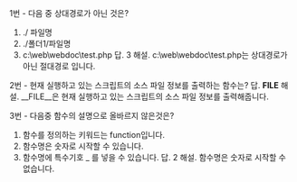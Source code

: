 1번 - 다음 중 상대경로가 아닌 것은?
1) ./ 파일명 
2) ./폴더1/파일명
3) c:\web\webdoc\test.php
답. 3
해설. c:\web\webdoc\test.php는 상대경로가 아닌 절대경로 입니다.

2번 - 현재 실행하고 있는 스크립트의 소스 파일 정보를 출력하는 함수는? 
답. __FILE__
해설. __FILE__은 현재 실행하고 있는 스크립트의 소스 파일 정보를 출력해줍니다.

3번 - 다음중 함수의 설명으로 올바르지 않은것은?
1) 함수를 정의하는 키워드는 function입니다.
2) 함수명은 숫자로 시작할 수 있습니다.
3) 함수명에 특수기호 _ 를 넣을 수 있습니다.
답. 2
해설. 함수명은 숫자로 시작할 수 없습니다.